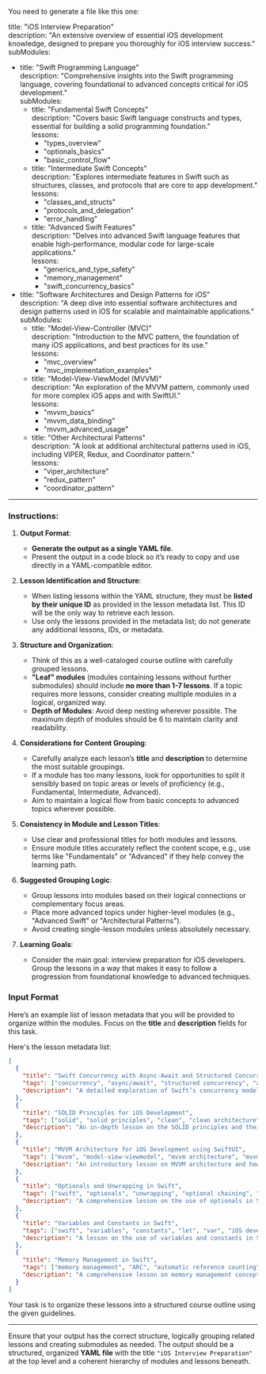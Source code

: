 You need to generate a file like this one:

title: "iOS Interview Preparation"  
description: "An extensive overview of essential iOS development knowledge, designed to prepare you thoroughly for iOS interview success."  
subModules:  
  - title: "Swift Programming Language"  
    description: "Comprehensive insights into the Swift programming language, covering foundational to advanced concepts critical for iOS development."  
    subModules:  
      - title: "Fundamental Swift Concepts"  
        description: "Covers basic Swift language constructs and types, essential for building a solid programming foundation."  
        lessons:  
          - "types_overview"  
          - "optionals_basics"  
          - "basic_control_flow"  
      - title: "Intermediate Swift Concepts"  
        description: "Explores intermediate features in Swift such as structures, classes, and protocols that are core to app development."  
        lessons:  
          - "classes_and_structs"  
          - "protocols_and_delegation"  
          - "error_handling"  
      - title: "Advanced Swift Features"  
        description: "Delves into advanced Swift language features that enable high-performance, modular code for large-scale applications."  
        lessons:  
          - "generics_and_type_safety"  
          - "memory_management"  
          - "swift_concurrency_basics"  
  - title: "Software Architectures and Design Patterns for iOS"  
    description: "A deep dive into essential software architectures and design patterns used in iOS for scalable and maintainable applications."  
    subModules:  
      - title: "Model-View-Controller (MVC)"  
        description: "Introduction to the MVC pattern, the foundation of many iOS applications, and best practices for its use."  
        lessons:  
          - "mvc_overview"  
          - "mvc_implementation_examples"  
      - title: "Model-View-ViewModel (MVVM)"  
        description: "An exploration of the MVVM pattern, commonly used for more complex iOS apps and with SwiftUI."  
        lessons:  
          - "mvvm_basics"  
          - "mvvm_data_binding"  
          - "mvvm_advanced_usage"  
      - title: "Other Architectural Patterns"  
        description: "A look at additional architectural patterns used in iOS, including VIPER, Redux, and Coordinator pattern."  
        lessons:  
          - "viper_architecture"  
          - "redux_pattern"  
          - "coordinator_pattern"  

---

### Instructions:

1. **Output Format**:
   - **Generate the output as a single YAML file**.
   - Present the output in a code block so it’s ready to copy and use directly in a YAML-compatible editor.

2. **Lesson Identification and Structure**:
   - When listing lessons within the YAML structure, they must be **listed by their unique ID** as provided in the lesson metadata list. This ID will be the only way to retrieve each lesson.
   - Use only the lessons provided in the metadata list; do not generate any additional lessons, IDs, or metadata.

3. **Structure and Organization**:
   - Think of this as a well-cataloged course outline with carefully grouped lessons.
   - **"Leaf" modules** (modules containing lessons without further submodules) should include **no more than 1-7 lessons**. If a topic requires more lessons, consider creating multiple modules in a logical, organized way.
   - **Depth of Modules**: Avoid deep nesting wherever possible. The maximum depth of modules should be 6 to maintain clarity and readability. 

4. **Considerations for Content Grouping**:
   - Carefully analyze each lesson’s **title** and **description** to determine the most suitable groupings.
   - If a module has too many lessons, look for opportunities to split it sensibly based on topic areas or levels of proficiency (e.g., Fundamental, Intermediate, Advanced).
   - Aim to maintain a logical flow from basic concepts to advanced topics wherever possible.

5. **Consistency in Module and Lesson Titles**:
   - Use clear and professional titles for both modules and lessons.
   - Ensure module titles accurately reflect the content scope, e.g., use terms like "Fundamentals" or "Advanced" if they help convey the learning path.
   
6. **Suggested Grouping Logic**:
   - Group lessons into modules based on their logical connections or complementary focus areas.
   - Place more advanced topics under higher-level modules (e.g., "Advanced Swift" or "Architectural Patterns").
   - Avoid creating single-lesson modules unless absolutely necessary.

7. **Learning Goals**:
   - Consider the main goal: interview preparation for iOS developers. Group the lessons in a way that makes it easy to follow a progression from foundational knowledge to advanced techniques.

### Input Format

Here’s an example list of lesson metadata that you will be provided to organize within the modules. Focus on the **title** and **description** fields for this task.

Here's the lesson metadata list:

```json
[
  {
    "title": "Swift Concurrency with Async-Await and Structured Concurrency",
    "tags": ["concurrency", "async/await", "structured concurrency", "actors", "Swift", "asynchronous programming", "Swift concurrency"],
    "description": "A detailed exploration of Swift’s concurrency model, covering async/await, structured concurrency, and actors for efficient asynchronous programming."
  },
  {
    "title": "SOLID Principles for iOS Development",
    "tags": ["solid", "solid principles", "clean", "clean architecture", "software architecture", "architecture", "software design"],
    "description": "An in-depth lesson on the SOLID principles and their implementation in iOS development to enhance code modularity, maintainability, and scalability."
  },
  {
    "title": "MVVM Architecture for iOS Development using SwiftUI",
    "tags": ["mvvm", "model-view-viewmodel", "mvvm architecture", "mvvm design pattern", "design pattern", "ios architectures"],
    "description": "An introductory lesson on MVVM architecture and how to implement it in iOS development with SwiftUI, covering key components, benefits, and implementation examples."
  },
  {
    "title": "Optionals and Unwrapping in Swift",
    "tags": ["swift", "optionals", "unwrapping", "optional chaining", "guard let", "if let", "nil coalescing", "swift programming"],
    "description": "A comprehensive lesson on the use of optionals in Swift, including unwrapping techniques and underlying implementation details."
  },
  {
    "title": "Variables and Constants in Swift",
    "tags": ["swift", "variables", "constants", "let", "var", "iOS development", "programming basics"],
    "description": "A lesson on the use of variables and constants in Swift, explaining the differences between 'let' and 'var' and guiding when to use each."
  },
  {
    "title": "Memory Management in Swift",
    "tags": ["memory management", "ARC", "automatic reference counting", "retain cycles", "weak references", "strong references", "unowned references"],
    "description": "A comprehensive lesson on memory management concepts in Swift, covering ARC, strong, weak, and unowned references, retain cycles, and best practices for avoiding memory leaks in complex applications."
  }
]
```

Your task is to organize these lessons into a structured course outline using the given guidelines.

---

Ensure that your output has the correct structure, logically grouping related lessons and creating submodules as needed. The output should be a structured, organized **YAML file** with the title `"iOS Interview Preparation"` at the top level and a coherent hierarchy of modules and lessons beneath.
